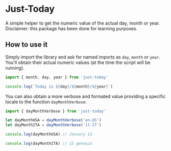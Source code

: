 # Just-Today

A simple helper to get the numeric value of the actual day, month or year.  
Disclaimer: this package has been done for learning purposes.

## How to use it

Simply import the library and ask for named imports as `day`, `month` or `year`. You'll obtain their actual numeric values (at the time the script will be running).

```js
import { month, day, year } from 'just-today'

console.log(`Today is ${day}/${month}/${year}`)
```

You can also obtain a more verbose and formated value providing a specific locale to the function `dayMonthVerbose`:

```js
import { dayMonthVerbose } from 'just-today'

let dayMonthUSA = dayMonthVerbose('en-US')
let dayMonthITA = dayMonthVerbose('it-IT')

console.log(dayMonthUSA) // January 15

console.log(dayMonthITA) // 15 gennaio
```

